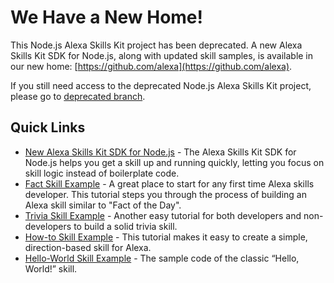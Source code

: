 # We Have a New Home!

This Node.js Alexa Skills Kit project has been deprecated. A new Alexa Skills Kit SDK for Node.js, along with updated skill samples, is available in our new home: [https://github.com/alexa](https://github.com/alexa).

If you still need access to the deprecated Node.js Alexa Skills Kit project, please go to [deprecated branch](https://github.com/amzn/alexa-skills-kit-js/tree/deprecated).

## Quick Links
- [New Alexa Skills Kit SDK for Node.js](https://github.com/alexa/alexa-skills-kit-sdk-for-nodejs) - The Alexa Skills Kit SDK for Node.js helps you get a skill up and running quickly, letting you focus on skill logic instead of boilerplate code.
- [Fact Skill Example](https://github.com/alexa/skill-sample-nodejs-fact) - A great place to start for any first time Alexa skills developer. This tutorial steps you through the process of building an Alexa skill similar to "Fact of the Day".
- [Trivia Skill Example](https://github.com/alexa/skill-sample-nodejs-trivia) - Another easy tutorial for both developers and non-developers to build a solid trivia skill.
- [How-to Skill Example](https://github.com/alexa/skill-sample-nodejs-howto) - This tutorial makes it easy to create a simple, direction-based skill for Alexa.
- [Hello-World Skill Example](https://github.com/alexa/skill-sample-nodejs-hello-world) - The sample code of the classic “Hello, World!” skill.